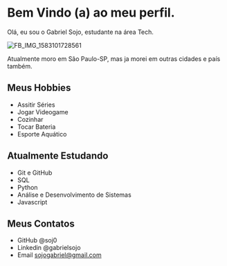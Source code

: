 # Bem Vindo (a) ao meu perfil.

Olá, eu sou o Gabriel Sojo, estudante na área Tech.

![FB_IMG_1583101728561](https://user-images.githubusercontent.com/99097060/193135456-482cc2f7-889c-4a03-a8e0-572748b70c5b.jpg)

Atualmente moro em São Paulo-SP, mas ja morei em outras cidades e país também.

## Meus Hobbies

- Assitir Séries
- Jogar Videogame
- Cozinhar
- Tocar Bateria
- Esporte Aquático 

## Atualmente Estudando 

- Git e GitHub
- SQL
- Python
- Análise e Desenvolvimento de Sistemas
- Javascript

## Meus Contatos

- GitHub @soj0
- Linkedin @gabrielsojo
- Email sojogabriel@gmail.com
